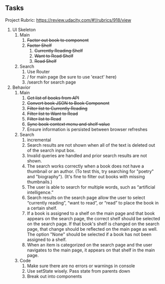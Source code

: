 ## Tasks

Project Rubric: https://review.udacity.com/#!/rubrics/918/view

1. UI Skeleton
    1. Main
        1. ~~Factor out book to component~~
        1. ~~Factor Shelf~~
            1. ~~Currently Reading Shelf~~
            1. ~~Want to Read Shelf~~
            1. ~~Read Shelf~~
    1. Search
        1. Use Router
        1. / for main page (be sure to use 'exact' here)
        1. /search for search page
1. Behavior
    1. Main
        1. ~~Get list of books from API~~
        1. ~~Convert book JSON to Book Component~~
        1. ~~Filter list to Currently Reading~~
        1. ~~Filter list to Want to Read~~
        1. ~~Filter list to Read~~
        1. ~~Sync book context menu and shelf value~~
        1. Ensure information is persisted between browser refreshes
    1. Search
        1. incremental
        1. Search results are not shown when all of the text is deleted out of the search input box.
        1. Invalid queries are handled and prior search results are not shown.
        1. The search works correctly when a book does not have a thumbnail or an author. (To test this, try searching for "poetry" and "biography"). (It's fine to filter out books with missing thumbnails.)
        1. The user is able to search for multiple words, such as “artificial intelligence.”
        1. Search results on the search page allow the user to select “currently reading”, “want to read”, or “read” to place the book in a certain shelf.
        1. If a book is assigned to a shelf on the main page and that book appears on the search page, the correct shelf should be selected on the search page. If that book's shelf is changed on the search page, that change should be reflected on the main page as well. The option "None" should be selected if a book has not been assigned to a shelf.
        1. When an item is categorized on the search page and the user navigates to the main page, it appears on that shelf in the main page.
    1. Code
        1. Make sure there are no errors or warnings in console
        1. Use setState wisely. Pass state from parents down
        1. Break out into components

